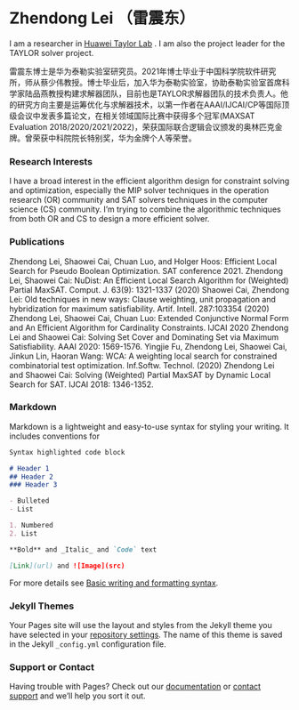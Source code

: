 # Zhendong Lei （雷震东）

I am a researcher in [Huawei Taylor Lab](https://www.tcs-lab.com/) . I am also the project leader for the TAYLOR solver project. 

雷震东博士是华为泰勒实验室研究员。2021年博士毕业于中国科学院软件研究所，师从蔡少伟教授。博士毕业后，加入华为泰勒实验室，协助泰勒实验室首席科学家陆品燕教授构建求解器团队，目前也是TAYLOR求解器团队的技术负责人。他的研究方向主要是运筹优化与求解器技术，以第一作者在AAAI/IJCAI/CP等国际顶级会议中发表多篇论文，在相关领域国际比赛中获得多个冠军(MAXSAT Evaluation 2018/2020/2021/2022)，荣获国际联合逻辑会议颁发的奥林匹克金牌。曾荣获中科院院长特别奖，华为金牌个人等荣誉。

### Research Interests
I have a broad interest in the efficient algorithm design for constraint solving and optimization, especially the MIP solver techniques in the operation research (OR) community and SAT solvers techniques in the computer science (CS) community. I’m trying to combine the algorithmic techniques from both OR and CS to design a more efficient solver. 

### Publications 
Zhendong Lei, Shaowei Cai, Chuan Luo, and Holger Hoos: Efficient Local Search for Pseudo Boolean Optimization. SAT conference 2021.
Zhendong Lei, Shaowei Cai: NuDist: An Efficient Local Search Algorithm for (Weighted) Partial MaxSAT. Comput. J. 63(9): 1321-1337 (2020)
Shaowei Cai, Zhendong Lei: Old techniques in new ways: Clause weighting, unit propagation and hybridization for maximum satisfiability. Artif. Intell. 287:103354 (2020)
Zhendong Lei, Shaowei Cai, Chuan Luo: Extended Conjunctive Normal Form and An Efficient Algorithm for Cardinality Constraints. IJCAI 2020
Zhendong Lei and Shaowei Cai: Solving Set Cover and Dominating Set via Maximum Satisfiability. AAAI 2020: 1569-1576.
Yingjie Fu, Zhendong Lei, Shaowei Cai, Jinkun Lin, Haoran Wang: WCA: A weighting local search for constrained combinatorial test optimization. Inf.Softw. Technol. (2020)
Zhendong Lei and Shaowei Cai: Solving (Weighted) Partial MaxSAT by Dynamic Local Search for SAT. IJCAI 2018: 1346-1352.

### Markdown

Markdown is a lightweight and easy-to-use syntax for styling your writing. It includes conventions for

```markdown
Syntax highlighted code block

# Header 1
## Header 2
### Header 3

- Bulleted
- List

1. Numbered
2. List

**Bold** and _Italic_ and `Code` text

[Link](url) and ![Image](src)
```

For more details see [Basic writing and formatting syntax](https://docs.github.com/en/github/writing-on-github/getting-started-with-writing-and-formatting-on-github/basic-writing-and-formatting-syntax).

### Jekyll Themes

Your Pages site will use the layout and styles from the Jekyll theme you have selected in your [repository settings](https://github.com/Lei-ZhenDong/leizhendong.github.io/settings/pages). The name of this theme is saved in the Jekyll `_config.yml` configuration file.

### Support or Contact

Having trouble with Pages? Check out our [documentation](https://docs.github.com/categories/github-pages-basics/) or [contact support](https://support.github.com/contact) and we’ll help you sort it out.
